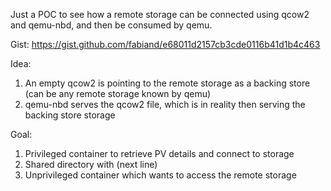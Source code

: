 Just a POC to see how a remote storage can be connected using qcow2 and
qemu-nbd, and then be consumed by qemu.

Gist: https://gist.github.com/fabiand/e68011d2157cb3cde0116b41d1b4c463

Idea:

1. An empty qcow2 is pointing to the remote storage as a backing store (can be
   any remote storage known by qemu)
2. qemu-nbd serves the qcow2 file, which is in reality then serving the backing
   store storage

Goal:

1. Privileged container to retrieve PV details and connect to storage
2. Shared directory with (next line)
3. Unprivileged container which wants to access the remote storage
